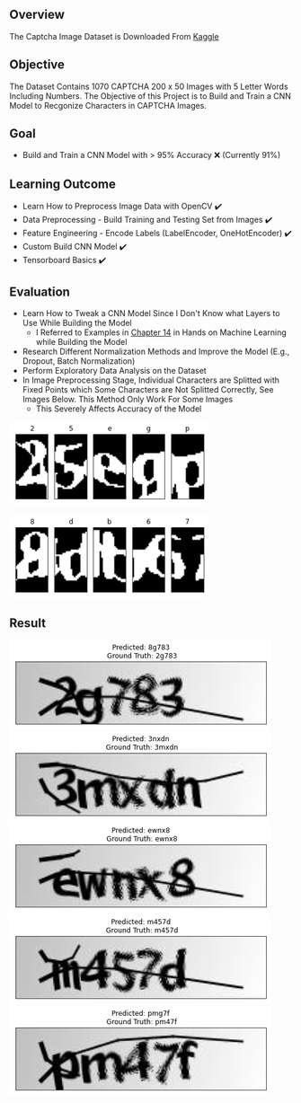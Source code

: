 ## Overview
The Captcha Image Dataset is Downloaded From [Kaggle](https://www.kaggle.com/fournierp/captcha-version-2-images)

## Objective
The Dataset Contains 1070 CAPTCHA 200 x 50 Images with 5 Letter Words Including Numbers.
The Objective of this Project is to Build and Train a CNN Model to Recgonize Characters in CAPTCHA Images.

## Goal
* Build and Train a CNN Model with > 95% Accuracy ❌ (Currently 91%)

## Learning Outcome

* Learn How to Preprocess Image Data with OpenCV ✔️
* Data Preprocessing - Build Training and Testing Set from Images ✔️
* Feature Engineering - Encode Labels (LabelEncoder, OneHotEncoder) ✔️
* Custom Build CNN Model ✔️
* Tensorboard Basics ✔️

## Evaluation

* Learn How to Tweak a CNN Model Since I Don't Know what Layers to Use While Building the Model
  * I Referred to Examples in [Chapter 14](../../Hands-On%20Machine%20Learning/14_Deep_Computer_Vision_Using_Convolutional_Neural_Networks.ipynb) in Hands on Machine Learning while Building the Model
* Research Different Normalization Methods and Improve the Model (E.g., Dropout, Batch Normalization)
* Perform Exploratory Data Analysis on the Dataset
* In Image Preprocessing Stage, Individual Characters are Splitted with Fixed Points which Some Characters are Not Splitted Correctly, See Images Below. This Method Only Work For Some Images
  * This Severely Affects Accuracy of the Model

![image](Split1.png)

![image](Split2.png)
 
## Result
![Image](Result1.png)
![Image](Result2.png)
![Image](Result3.png)
![Image](Result4.png)
![Image](Result5.png)
